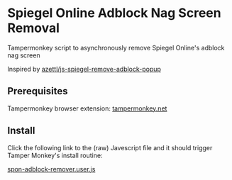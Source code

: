 # Spiegel Online Adblock Nag Screen Removal
Tampermonkey script to asynchronously remove Spiegel Online's adblock nag screen

Inspired by [azettl/js-spiegel-remove-adblock-popup](https://github.com/azettl/js-spiegel-remove-adblock-popup)

## Prerequisites

Tampermonkey browser extension: [tampermonkey.net](http://tampermonkey.net)

## Install

Click the following link to the (raw) Javescript file and it should trigger Tamper Monkey's install routine:

[spon-adblock-remover.user.js](https://github.com/tsak/spon-remove-adblock/raw/master/spon-adblock-remover.user.js)
